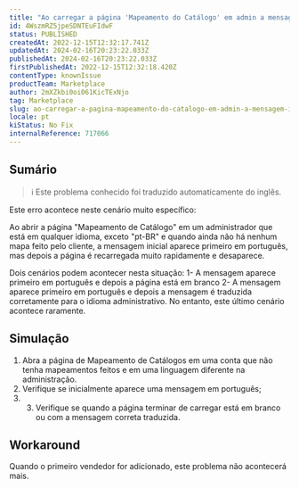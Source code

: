 ```yaml
---
title: "Ao carregar a página 'Mapeamento do Catálogo' em admin a mensagem inicial não é traduzida"
id: 4WszmRZ5jpeSDNTEuFIdwF
status: PUBLISHED
createdAt: 2022-12-15T12:32:17.741Z
updatedAt: 2024-02-16T20:23:22.033Z
publishedAt: 2024-02-16T20:23:22.033Z
firstPublishedAt: 2022-12-15T12:32:18.420Z
contentType: knownIssue
productTeam: Marketplace
author: 2mXZkbi0oi061KicTExNjo
tag: Marketplace
slug: ao-carregar-a-pagina-mapeamento-do-catalogo-em-admin-a-mensagem-inicial-nao-e-traduzida
locale: pt
kiStatus: No Fix
internalReference: 717066
---
```


## Sumário

>ℹ️ Este problema conhecido foi traduzido automaticamente do inglês.



Este erro acontece neste cenário muito específico:

Ao abrir a página "Mapeamento de Catálogo" em um administrador que está em qualquer idioma, exceto "pt-BR" e quando ainda não há nenhum mapa feito pelo cliente, a mensagem inicial aparece primeiro em português, mas depois a página é recarregada muito rapidamente e desaparece.

Dois cenários podem acontecer nesta situação:
1- A mensagem aparece primeiro em português e depois a página está em branco
2- A mensagem aparece primeiro em português e depois a mensagem é traduzida corretamente para o idioma administrativo. No entanto, este último cenário acontece raramente.


##

## Simulação




1. Abra a página de Mapeamento de Catálogos em uma conta que não tenha mapeamentos feitos e em uma linguagem diferente na administração.
2. Verifique se inicialmente aparece uma mensagem em português;
3. 3. Verifique se quando a página terminar de carregar está em branco ou com a mensagem correta traduzida.


##

## Workaround



Quando o primeiro vendedor for adicionado, este problema não acontecerá mais.

